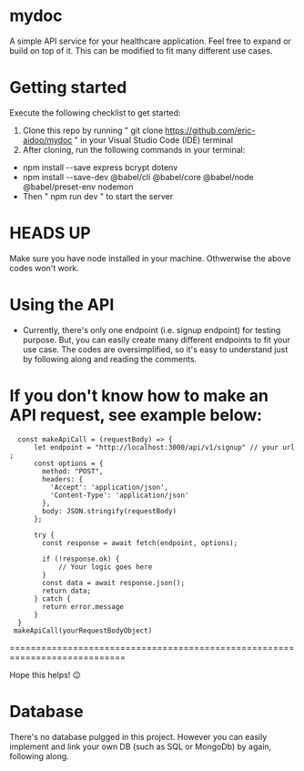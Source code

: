 # mydoc
A simple API service for your healthcare application. Feel free to expand or build on top of it.
This can be modified to fit many different use cases.

Getting started
===================
Execute the following checklist to get started:
1. Clone this repo by running " git clone https://github.com/eric-aidoo/mydoc " in your Visual Studio Code (IDE) terminal
2. After cloning, run the following commands in your terminal:
  - npm install --save express bcrypt dotenv
  - npm install --save-dev @babel/cli @babel/core @babel/node @babel/preset-env nodemon
  - Then " npm run dev " to start the server
  
HEADS UP 
============
Make sure you have node installed in your machine. Othwerwise the above codes won't work.
  
# Using the API
* Currently, there's only one endpoint (i.e. signup endpoint) for testing purpose. But, you can easily create many different endpoints to fit
your use case. The codes are oversimplified, so it's easy to understand just by following along and reading the comments.

 If you don't know how to make an API request, see example below:
 ============================================================================

  
      const makeApiCall = (requestBody) => {
          let endpoint = "http://localhost:3000/api/v1/signup" // your url ;
          const options = {
            method: "POST",
            headers: {
              'Accept': 'application/json',
              'Content-Type': 'application/json'
            },
            body: JSON.stringify(requestBody)  
          };

          try {
            const response = await fetch(endpoint, options);

            if (!response.ok) {
                // Your logic goes here
            } 
            const data = await response.json();
            return data;
          } catch {
            return error.message
          }  
      } 
     makeApiCall(yourRequestBodyObject)

============================================================================
 
  Hope this helps! 😉

Database
=============
There's no database pulgged in this project. However you can easily implement and link your own DB (such as SQL or MongoDb) by again, following along.
  
